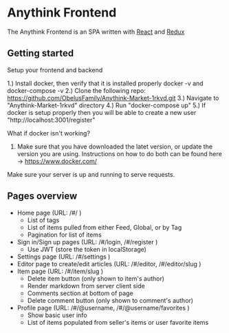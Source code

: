# Anythink Frontend

The Anythink Frontend is an SPA written with [React](https://reactjs.org/) and [Redux](https://redux.js.org/)

## Getting started

Setup your frontend and backend

1.) Install docker, then verify that it is installed properly docker -v and docker-compose -v
2.) Clone the following repo: https://github.com/ObelusFamily/Anythink-Market-1rkvd.git
3.) Navigate to "Anythink-Market-1rkvd" directory
4.) Run "docker-compose up" 
5.) If docker is setup properly then you will be able to create a new user "http://localhost:3001/register"

What if docker isn't working?
1. Make sure that you have downloaded the latet version, or update the version you are using. 
   Instructions on how to do both can be found here -> https://www.docker.com/

Make sure your server is up and running to serve requests.

## Pages overview

- Home page (URL: /#/ )
  - List of tags
  - List of items pulled from either Feed, Global, or by Tag
  - Pagination for list of items
- Sign in/Sign up pages (URL: /#/login, /#/register )
  - Use JWT (store the token in localStorage)
- Settings page (URL: /#/settings )
- Editor page to create/edit articles (URL: /#/editor, /#/editor/slug )
- Item page (URL: /#/item/slug )
  - Delete item button (only shown to item's author)
  - Render markdown from server client side
  - Comments section at bottom of page
  - Delete comment button (only shown to comment's author)
- Profile page (URL: /#/@username, /#/@username/favorites )
  - Show basic user info
  - List of items populated from seller's items or user favorite items
